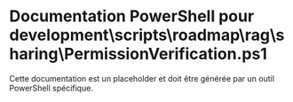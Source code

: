 # Documentation PowerShell pour development\scripts\roadmap\rag\sharing\PermissionVerification.ps1

Cette documentation est un placeholder et doit être générée par un outil PowerShell spécifique.
